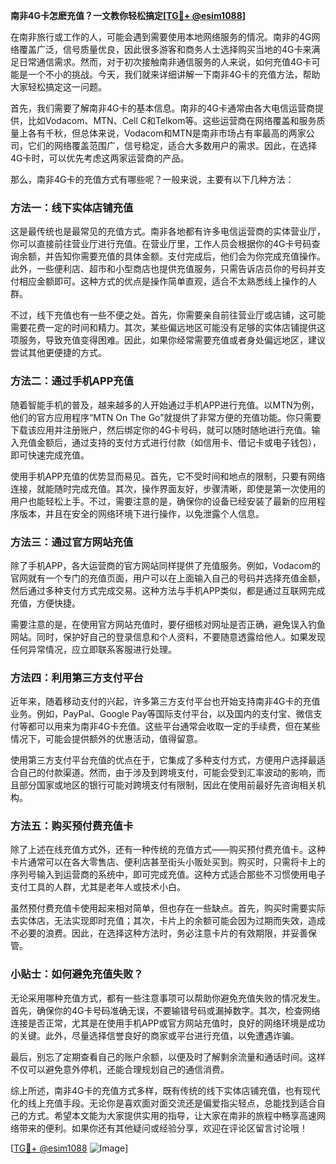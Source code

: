 **南非4G卡怎麽充值？一文教你轻松搞定[[TG💪+ @esim1088](https://t.me/s/esim1088)]**

在南非旅行或工作的人，可能会遇到需要使用本地网络服务的情况。南非的4G网络覆盖广泛，信号质量优良，因此很多游客和商务人士选择购买当地的4G卡来满足日常通信需求。然而，对于初次接触南非通信服务的人来说，如何充值4G卡可能是一个不小的挑战。今天，我们就来详细讲解一下南非4G卡的充值方法，帮助大家轻松搞定这一问题。

首先，我们需要了解南非4G卡的基本信息。南非的4G卡通常由各大电信运营商提供，比如Vodacom、MTN、Cell C和Telkom等。这些运营商在网络覆盖和服务质量上各有千秋，但总体来说，Vodacom和MTN是南非市场占有率最高的两家公司，它们的网络覆盖范围广，信号稳定，适合大多数用户的需求。因此，在选择4G卡时，可以优先考虑这两家运营商的产品。

那么，南非4G卡的充值方式有哪些呢？一般来说，主要有以下几种方法：

### 方法一：线下实体店铺充值

这是最传统也是最常见的充值方式。南非各地都有许多电信运营商的实体营业厅，你可以直接前往营业厅进行充值。在营业厅里，工作人员会根据你的4G卡号码查询余额，并告知你需要充值的具体金额。支付完成后，他们会为你完成充值操作。此外，一些便利店、超市和小型商店也提供充值服务，只需告诉店员你的号码并支付相应金额即可。这种方式的优点是操作简单直观，适合不太熟悉线上操作的人群。

不过，线下充值也有一些不便之处。首先，你需要亲自前往营业厅或店铺，这可能需要花费一定的时间和精力。其次，某些偏远地区可能没有足够的实体店铺提供这项服务，导致充值变得困难。因此，如果你经常需要充值或者身处偏远地区，建议尝试其他更便捷的方式。

### 方法二：通过手机APP充值

随着智能手机的普及，越来越多的人开始通过手机APP进行充值。以MTN为例，他们的官方应用程序“MTN On The Go”就提供了非常方便的充值功能。你只需要下载该应用并注册账户，然后绑定你的4G卡号码，就可以随时随地进行充值。输入充值金额后，通过支持的支付方式进行付款（如信用卡、借记卡或电子钱包），即可快速完成充值。

使用手机APP充值的优势显而易见。首先，它不受时间和地点的限制，只要有网络连接，就能随时完成充值。其次，操作界面友好，步骤清晰，即使是第一次使用的用户也能轻松上手。不过，需要注意的是，确保你的设备已经安装了最新的应用程序版本，并且在安全的网络环境下进行操作，以免泄露个人信息。

### 方法三：通过官方网站充值

除了手机APP，各大运营商的官方网站同样提供了充值服务。例如，Vodacom的官网就有一个专门的充值页面，用户可以在上面输入自己的号码并选择充值金额，然后通过多种支付方式完成交易。这种方法与手机APP类似，都是通过互联网完成充值，方便快捷。

需要注意的是，在使用官方网站充值时，要仔细核对网址是否正确，避免误入钓鱼网站。同时，保护好自己的登录信息和个人资料，不要随意透露给他人。如果发现任何异常情况，应立即联系客服进行处理。

### 方法四：利用第三方支付平台

近年来，随着移动支付的兴起，许多第三方支付平台也开始支持南非4G卡的充值业务。例如，PayPal、Google Pay等国际支付平台，以及国内的支付宝、微信支付等都可以用来为南非4G卡充值。这些平台通常会收取一定的手续费，但在某些情况下，可能会提供额外的优惠活动，值得留意。

使用第三方支付平台充值的优点在于，它集成了多种支付方式，方便用户选择最适合自己的付款渠道。然而，由于涉及到跨境支付，可能会受到汇率波动的影响，而且部分国家或地区的银行可能对跨境支付有限制，因此在使用前最好先咨询相关机构。

### 方法五：购买预付费充值卡

除了上述在线充值方式外，还有一种传统的充值方式——购买预付费充值卡。这种卡片通常可以在各大零售店、便利店甚至街头小贩处买到。购买时，只需将卡上的序列号输入到运营商的系统中，即可完成充值。这种方式适合那些不习惯使用电子支付工具的人群，尤其是老年人或技术小白。

虽然预付费充值卡使用起来相对简单，但也存在一些缺点。首先，购买时需要实际去实体店，无法实现即时充值；其次，卡片上的余额可能会因为过期而失效，造成不必要的浪费。因此，在选择这种方法时，务必注意卡片的有效期限，并妥善保管。

### 小贴士：如何避免充值失败？

无论采用哪种充值方式，都有一些注意事项可以帮助你避免充值失败的情况发生。首先，确保你的4G卡号码准确无误，不要输错号码或漏掉数字。其次，检查网络连接是否正常，尤其是在使用手机APP或官方网站充值时，良好的网络环境是成功的关键。此外，尽量选择信誉良好的商家或平台进行充值，以免遭遇诈骗。

最后，别忘了定期查看自己的账户余额，以便及时了解剩余流量和通话时间。这样不仅可以避免意外停机，还能合理规划自己的通信消费。

综上所述，南非4G卡的充值方式多样，既有传统的线下实体店铺充值，也有现代化的线上充值手段。无论你是喜欢面对面交流还是偏爱指尖轻点，总能找到适合自己的方式。希望本文能为大家提供实用的指导，让大家在南非的旅程中畅享高速网络带来的便利。如果你还有其他疑问或经验分享，欢迎在评论区留言讨论哦！

[[TG💪+ @esim1088](https://t.me/s/esim1088) ![Image](https://i.postimg.cc/4NQfJmqS/Snipaste-2025-05-13-00-14-12.png)]